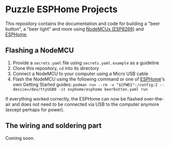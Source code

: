 # Puzzle ESPHome Projects

This repository contains the documentation and code for building a "beer button", a "beer light" and more using [NodeMCUs (ESP8266)](https://www.bastelgarage.ch/esp8266-esp32/esp-boards/esp8266-nodemcu-v3-kompatibles-development-board) and [ESPHome](https://esphome.io). 


## Flashing a NodeMCU

1. Provide a `secrets.yaml` file using `secrets.yaml.example` as a guideline
2. Clone this repository, `cd` into its directory
3. Connect a NodeMCU to your computer using a Micro USB cable
4. Flash the NodeMCU using the following command or one of [ESPHome](https://esphome.io)'s own Getting Started guides: ```podman run --rm -v "${PWD}":/config:Z --device=/dev/ttyUSB0 -it esphome/esphome beerbutton.yaml run```

If everything worked correctly, the ESPHome can now be flashed over-the-air and does not need to be connected via USB to the computer anymore (except perhaps for power).


## The wiring and soldering part

Coming soon.

